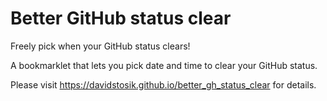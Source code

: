 # Better GitHub status clear

Freely pick when your GitHub status clears!

A bookmarklet that lets you pick date and time to clear your GitHub status.

Please visit https://davidstosik.github.io/better_gh_status_clear for details.
